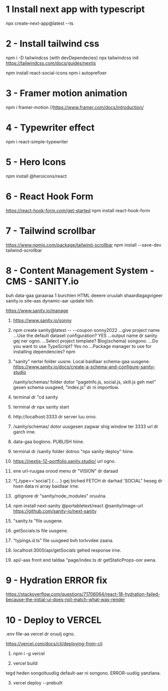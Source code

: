 # 1 Install next app with typescript

npx create-next-app@latest --ts

# 2 - Install tailwind css

npm i -D tailwindcss (with devDependecies)
npx tailwindcss init
https://tailwindcss.com/docs/guides/nextjs

npm install react-social-icons
npm i autoprefixer

# 3 - Framer motion animation

npm i framer-motion
//https://www.framer.com/docs/introduction/

# 4 - Typewriter effect

npm i react-simple-typewriter

# 5 - Hero Icons

npm install @heroicons/react

# 6 - React Hook Form

https://react-hook-form.com/get-started
npm install react-hook-form

# 7 - Tailwind scrollbar

https://www.npmjs.com/package/tailwind-scrollbar
npm install --save-dev tailwind-scrollbar

# 8 - Content Management System - CMS - SANITY.io

buh data-gaa garaaraa 1 burchlen HTML deeere oruulah shaardlagagvigeer
sanity.io site-aas dynamic-aar update hiih.

https://www.sanity.io/manage

1. https://www.sanity.io/sonny
2. npm create sanity@latest -- --coupon sonny2022
   ...give project name
   ...Use the default dataset configuration? YES
   ...output name dr sanity gej ner ogno.
   ...Select project template? Blog(schema) songono.
   ...Do you want to use TypeScript? Yes no
   ...Package manager to use for installing dependencies? npm

3. "sanity" nertei folder uusne. Local baidlaar schema-gaa uusgene.
   https://www.sanity.io/docs/create-a-schema-and-configure-sanity-studio

   /sanity/schemas/ folder dotor "pageInfo.js, social.js, skill.js geh met" gesen schema uusgeed, "index.js" dr ni importlow.

4. terminal dr "cd sanity
5. terminal dr npx sanity start
6. http://localhost:3333 dr server luu orno.
7. /sanity/schemas/ dotor uusgesen zagwar shig window ter 3333 url dr garch irne.
8. data-gaa boglono. PUBLISH hiine.
9. terminal dr /sanity folder dotroo "npx sanity deploy" hiine.
10. https://nextjs-12-portfolio.sanity.studio/ url ogno.
11. ene url-ruugaa orood menu dr "VISION" dr daraad
12. \*[_type=='social'] {
    ...
    } gej biched FETCH dr darhad 'SOCIAL" heseg dr hsen data ni array baidlaar irne.
13. .gitignore dr "sanity/node_modules" oruulna.
14. npm install next-sanity @portabletext/react @sanity/image-url
    https://github.com/sanity-io/next-sanity
15. "sanity.ts "file uusgene.
16. getSocials.ts file uusgene.
17. "typings.d.ts" file uusgeed bvh torlvvdee zaana.
18. localhost:3000/api/getSocials gehed response irne.
19. api/-aas front end taldaa "page/index.ts dr getStaticProps-oor awna.

# 9 - Hydration ERROR fix

https://stackoverflow.com/questions/71706064/react-18-hydration-failed-because-the-initial-ui-does-not-match-what-was-render

# 10 - Deploy to VERCEL

.env file-aa vercel dr oruulj ogno.

https://vercel.com/docs/cli/deploying-from-cli

1. npm i -g vercel

2. vercel build

tegd heden songoltuudiig default-aar ni songono.
ERROR-uudiig yanzlana.

3. vercel deploy --prebuilt
